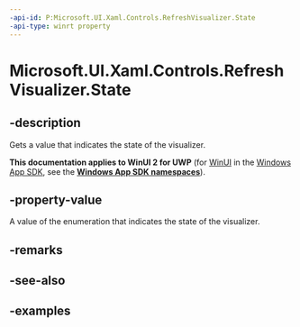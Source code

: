 ```yaml
---
-api-id: P:Microsoft.UI.Xaml.Controls.RefreshVisualizer.State
-api-type: winrt property
---
```

<!-- Property syntax.
public RefreshVisualizerState State { get; }
-->

# Microsoft.UI.Xaml.Controls.RefreshVisualizer.State


## -description

Gets a value that indicates the state of the visualizer.


**This documentation applies to WinUI 2 for UWP** (for [WinUI](/windows/apps/winui/winui3/) in the [Windows App SDK](/windows/apps/windows-app-sdk/), see the **[Windows App SDK namespaces](/windows/windows-app-sdk/api/winrt/)**).

## -property-value

A value of the enumeration that indicates the state of the visualizer.


## -remarks


## -see-also


## -examples


